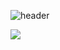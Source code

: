![header](https://capsule-render.vercel.app/api?type=waving&color=gradient&customColorList=10&height=200&text=Shiro&fontSize=40&animation=twinkling&fontAlign=68&fontAlignY=36)

<!--
**ShiroPop/ShiroPop** is a ✨ _special_ ✨ repository because its `README.md` (this file) appears on your GitHub profile.

Here are some ideas to get you started:

- 🔭 I’m currently working on ...
- 🌱 I’m currently learning ...
- 👯 I’m looking to collaborate on ...
- 🤔 I’m looking for help with ...
- 💬 Ask me about ...
- 📫 How to reach me: ...
- 😄 Pronouns: ...
- ⚡ Fun fact: ...
-->
<img src="https://capsule-render.vercel.app/api?type=shark&color=gradient&customColorList=10&height=100&section=footer&text=Pop&fontSize=20" />
